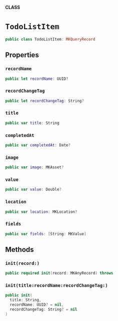 **CLASS**

# `TodoListItem`

```swift
public class TodoListItem: MKQueryRecord
```

## Properties
### `recordName`

```swift
public let recordName: UUID?
```

### `recordChangeTag`

```swift
public let recordChangeTag: String?
```

### `title`

```swift
public var title: String
```

### `completedAt`

```swift
public var completedAt: Date?
```

### `image`

```swift
public var image: MKAsset?
```

### `value`

```swift
public var value: Double?
```

### `location`

```swift
public var location: MKLocation?
```

### `fields`

```swift
public var fields: [String: MKValue]
```

## Methods
### `init(record:)`

```swift
public required init(record: MKAnyRecord) throws
```

### `init(title:recordName:recordChangeTag:)`

```swift
public init(
  title: String,
  recordName: UUID? = nil,
  recordChangeTag: String? = nil
)
```
